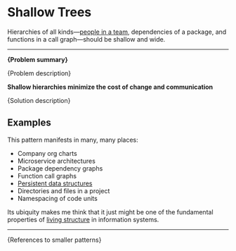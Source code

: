 # Shallow Trees

Hierarchies of all kinds—[people in a team](./community-of-peers.md),
dependencies of a package, and functions in a call graph—should be
shallow and wide.

---

**{Problem summary}**

{Problem description}

**Shallow hierarchies minimize the cost of change and communication**

{Solution description}

## Examples

This pattern manifests in many, many places:

- Company org charts
- Microservice architectures
- Package dependency graphs
- Function call graphs
- [Persistent data structures](http://wiki.jvmlangsummit.com/images/a/ab/HickeyJVMSummit2009.pdf)
- Directories and files in a project
- Namespacing of code units

Its ubiquity makes me think that it just might be 
one of the fundamental properties of [living structure](http://www.natureoforder.com/overview.htm)
in information systems.

---

{References to smaller patterns}
